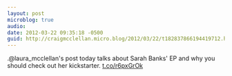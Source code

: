 ```yaml
---
layout: post
microblog: true
audio: 
date: 2012-03-22 09:35:18 -0500
guid: http://craigmcclellan.micro.blog/2012/03/22/t182837866194419712.html
---
```

.@laura_mcclellan's post today talks about Sarah Banks' EP and why you should check out her kickstarter. [t.co/r6pxGrOk](http://t.co/r6pxGrOk)
